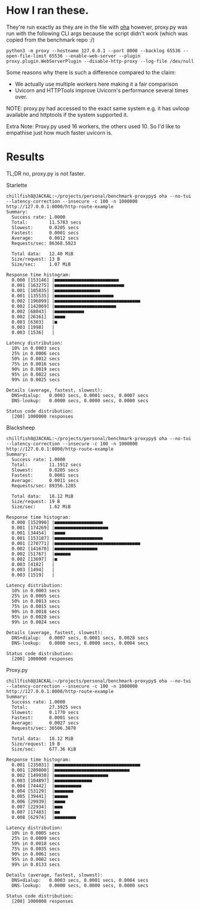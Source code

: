 # How I ran these.

They're run exactly as they are in the file with [oha](https://github.com/hatoo/oha)
however, proxy.py was run with the following CLI args because the script didn't work
(which was copied from the benchmark repo :/)

```
python3 -m proxy --hostname 127.0.0.1 --port 8000 --backlog 65536 --open-file-limit 65536 --enable-web-server --plugin proxy.plugin.WebServerPlugin --disable-http-proxy --log-file /dev/null
```

Some reasons why there is such a difference compared to the claim:

- We actually use multiple workers here making it a fair comparison
- Uvicorn and HTTPTools improve Uvicorn's performance several times over.

NOTE: proxy.py had accessed to the exact same system e.g. it has uvloop available
and httptools if the system supported it.

Extra Note: Proxy.py used 16 workers, the others used 10. So I'd like to empathise just how much
faster uvicorn is.

# Results
TL;DR no, proxy.py is not faster.

Starlette
```
chillfish8@JACKAL:~/projects/personal/benchmark-proxypy$ oha --no-tui --latency-correction --insecure -c 100 -n 1000000 http://127.0.0.1:8000/http-route-example
Summary:
  Success rate: 1.0000
  Total:        11.5783 secs
  Slowest:      0.0205 secs
  Fastest:      0.0001 secs
  Average:      0.0012 secs
  Requests/sec: 86368.5823

  Total data:   12.40 MiB
  Size/request: 13 B
  Size/sec:     1.07 MiB

Response time histogram:
  0.000 [153146] |■■■■■■■■■■■■■■■■■■■■■■■■
  0.001 [163275] |■■■■■■■■■■■■■■■■■■■■■■■■■■
  0.001 [105835] |■■■■■■■■■■■■■■■■■
  0.001 [135535] |■■■■■■■■■■■■■■■■■■■■■■
  0.002 [196099] |■■■■■■■■■■■■■■■■■■■■■■■■■■■■■■■■
  0.002 [142069] |■■■■■■■■■■■■■■■■■■■■■■■
  0.002 [68043]  |■■■■■■■■■■■
  0.002 [26161]  |■■■■
  0.003 [6303]   |■
  0.003 [1998]   |
  0.003 [1536]   |

Latency distribution:
  10% in 0.0003 secs
  25% in 0.0006 secs
  50% in 0.0012 secs
  75% in 0.0016 secs
  90% in 0.0019 secs
  95% in 0.0022 secs
  99% in 0.0025 secs

Details (average, fastest, slowest):
  DNS+dialup:   0.0003 secs, 0.0001 secs, 0.0007 secs
  DNS-lookup:   0.0000 secs, 0.0000 secs, 0.0000 secs

Status code distribution:
  [200] 1000000 responses
```

Blacksheep
```
chillfish8@JACKAL:~/projects/personal/benchmark-proxypy$ oha --no-tui --latency-correction --insecure -c 100 -n 1000000 http://127.0.0.1:8000/http-route-example
Summary:
  Success rate: 1.0000
  Total:        11.1912 secs
  Slowest:      0.0205 secs
  Fastest:      0.0001 secs
  Average:      0.0011 secs
  Requests/sec: 89356.1285

  Total data:   18.12 MiB
  Size/request: 19 B
  Size/sec:     1.62 MiB

Response time histogram:
  0.000 [152990] |■■■■■■■■■■■■■■■■■■
  0.001 [174269] |■■■■■■■■■■■■■■■■■■■■
  0.001 [34454]  |■■■■
  0.001 [153187] |■■■■■■■■■■■■■■■■■■
  0.001 [270771] |■■■■■■■■■■■■■■■■■■■■■■■■■■■■■■■■
  0.002 [141670] |■■■■■■■■■■■■■■■■
  0.002 [51767]  |■■■■■■
  0.002 [13697]  |■
  0.003 [4182]   |
  0.003 [1494]   |
  0.003 [1519]   |

Latency distribution:
  10% in 0.0003 secs
  25% in 0.0005 secs
  50% in 0.0013 secs
  75% in 0.0015 secs
  90% in 0.0018 secs
  95% in 0.0020 secs
  99% in 0.0024 secs

Details (average, fastest, slowest):
  DNS+dialup:   0.0007 secs, 0.0001 secs, 0.0028 secs
  DNS-lookup:   0.0000 secs, 0.0000 secs, 0.0004 secs

Status code distribution:
  [200] 1000000 responses
```

Proxy.py
```
chillfish8@JACKAL:~/projects/personal/benchmark-proxypy$ oha --no-tui --latency-correction --insecure -c 100 -n 1000000 http://127.0.0.1:8000/http-route-example
Summary:
  Success rate: 1.0000
  Total:        27.3925 secs
  Slowest:      0.1770 secs
  Fastest:      0.0001 secs
  Average:      0.0027 secs
  Requests/sec: 36506.3870

  Total data:   18.12 MiB
  Size/request: 19 B
  Size/sec:     677.36 KiB

Response time histogram:
  0.001 [235031] |■■■■■■■■■■■■■■■■■■■■■■■■■■■■■■■■
  0.001 [209800] |■■■■■■■■■■■■■■■■■■■■■■■■■■■■
  0.002 [149930] |■■■■■■■■■■■■■■■■■■■■
  0.003 [104897] |■■■■■■■■■■■■■■
  0.004 [74442]  |■■■■■■■■■■
  0.004 [53129]  |■■■■■■■
  0.005 [39441]  |■■■■■
  0.006 [29939]  |■■■■
  0.007 [22934]  |■■■
  0.007 [17483]  |■■
  0.008 [62974]  |■■■■■■■■

Latency distribution:
  10% in 0.0005 secs
  25% in 0.0009 secs
  50% in 0.0018 secs
  75% in 0.0035 secs
  90% in 0.0061 secs
  95% in 0.0082 secs
  99% in 0.0133 secs

Details (average, fastest, slowest):
  DNS+dialup:   0.0003 secs, 0.0001 secs, 0.0004 secs
  DNS-lookup:   0.0000 secs, 0.0000 secs, 0.0000 secs

Status code distribution:
  [200] 1000000 responses
```